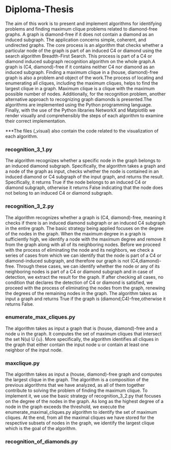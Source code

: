 # Diploma-Thesis

The aim of this work is to present and implement algorithms for identifying problems and finding maximum clique problems related to diamond-free graphs. 
A graph is diamond-free if it does not contain a diamond as an induced subgraph. The application concerns simple, coherent, and undirected graphs. 
The core process is an algorithm that checks whether a particular node of the graph is part of an induced C4 or diamond using the search algorithm Βreadth-First Search. 
This process is part of a C4 or diamond induced subgraph recognition algorithm on the whole graph.A graph is (C4, diamond)-free if it contains neither C4 nor diamond 
as an induced subgraph. Finding a maximum clique in a (house, diamond)-free graph is also a problem and object of the work.The process of locating and enumerating 
all cliques, including the maximum cliques, helps to find the largest clique in a graph. Maximum clique is a clique with the maximum possible number of nodes. 
Additionally, for the recognition problem, another alternative approach to recognizing graph diamonds is presented.The algorithms are implemented using the Python 
programming language. Finally, with the use of the Python libraries NetworkX and Matplotlib we render visually and comprehensibly the steps of each algorithm to examine 
their correct implementation.

***The files (_visual) also contain the code related to the visualization of each algorithm.

### recognition_3_1.py 

The algorithm recognizes whether a specific node in the graph belongs to an induced diamond subgraph. 
Specifically, the algorithm takes a graph and a node of the graph as input, 
checks whether the node is contained in an induced diamond or C4 subgraph of the input graph, and returns the result. 
Specifically, it returns True if the node belongs to an induced C4 or diamond subgraph, 
otherwise it returns False indicating that the node does not belong to an induced C4 or diamond subgraph.


### recognition_3_2.py 

The algorithm recognizes whether a graph is (C4, diamond)-free, meaning it checks if there is an induced diamond subgraph or 
an induced C4 subgraph in the entire graph.
The basic strategy being applied focuses on the degree of the nodes in the graph. When the maximum degree in a graph is sufficiently high, we identify a node with the maximum degree and remove it from the graph along with all of its neighboring nodes. Before we proceed with the process of eliminating the node and its neighbors, we check a series of cases from which we can identify that the node is part of a C4 or diamond-induced subgraph, and therefore our graph is not (C4,diamond)-free. Through these cases, we can identify whether the node or any of its neighboring nodes is part of a C4 or diamond subgraph and in case of detection, we extract the result for the graph. If after checking all cases, no condition that declares the detection of C4 or diamond is satisfied, we proceed with the process of eliminating the nodes from the graph, renewing the degrees of the remaining nodes in the graph.
The algorithm takes as input a graph and returns True if the graph is (diamond,C4)-free,otherwise it returns False.


### enumerate_max_cliques.py

The algorithm takes as input a graph that is (house, diamond)-free and a node u in the graph. 
It computes the set of maximum cliques that intersect the set N(u) U {u}. More specifically, the algorithm identifies all cliques in the graph that either contain the input node u or contain at least one neighbor of the input node.

### maxclique.py

The algorithm takes as input a (house, diamond)-free graph and computes the largest clique in the graph.
The algorithm is a composition of the previous algorithms that we have analyzed, as all of them together contribute to solving the problem of finding the maximum clique.
To implement it, we use the basic strategy of recognition_3_2.py that focuses on the degree of the nodes in the graph.
As long as the highest degree of a node in the graph exceeds the threshold, we execute the enumerate_maximal_cliques.py algorithm to identify the set of maximum cliques.
At the end, from all the maximal cliques we have stored for the respective subsets of nodes in the graph, we identify the largest clique which is the goal of the algorithm.

### recognition_of_diamonds.py
